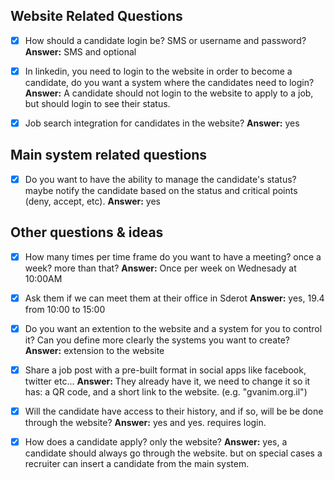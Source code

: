 ## Website Related Questions

* [x] How should a candidate login be? SMS or username and password?
**Answer:** SMS and optional

* [x] In linkedin, you need to login to the website in order to become a candidate, do you want a system where the candidates need to login?
**Answer:** A candidate should not login to the website to apply to a job, but should login to see their status.

* [x] Job search integration for candidates in the website? 
**Answer:** yes

## Main system related questions

* [x] Do you want to have the ability to manage the candidate's status? maybe notify the candidate based on the status and critical points (deny, accept, etc).
**Answer:** yes

## Other questions & ideas

* [x] How many times per time frame do you want to have a meeting? once a week? more than that?
**Answer:** Once per week on Wednesady at 10:00AM

* [x] Ask them if we can meet them at their office in Sderot
**Answer:** yes, 19.4 from 10:00 to 15:00

* [x] Do you want an extention to the website and a system for you to control it? Can you define more clearly the systems you want to create?
**Answer:** extension to the website

* [x] Share a job post with a pre-built format in social apps like facebook, twitter etc...
**Answer:** They already have it, we need to change it so it has: a QR code, and a short link to the website. (e.g. "gvanim.org.il")

* [x] Will the candidate have access to their history, and if so, will be be done through the website? 
**Answer:** yes and yes. requires login.

* [x] How does a candidate apply? only the website?
**Answer:** yes, a candidate should always go through the website. but on special cases a recruiter can insert a candidate from the main system.